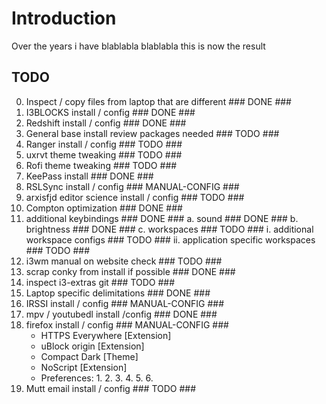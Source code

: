 # Introduction

Over the years i have blablabla
blablabla this is now the result

## TODO

0. Inspect / copy files from laptop that are different      ### DONE ###
1. I3BLOCKS install / config                                ### DONE ###
2. Redshift install / config                                ### DONE ###
3. General base install review packages needed              ###     TODO ###
4. Ranger install / config                                  ###     TODO ###
5. uxrvt theme tweaking                                     ###     TODO ###
6. Rofi theme tweaking                                      ###     TODO ###
7. KeePass install                                          ### DONE ###
8. RSLSync install / config                                 ###     MANUAL-CONFIG ###    
9. arxisfjd editor science install / config                 ###     TODO ###
10. Compton optimization                                    ### DONE ###
11. additional keybindings                                  ### DONE ###
    a. sound                                                ### DONE ###
    b. brightness                                           ### DONE ###
    c. workspaces                                           ###     TODO ###
        i. additional workspace configs                     ###     TODO ###
        ii. application specific workspaces                 ###     TODO ###
12. i3wm manual on website check                            ###     TODO ###
13. scrap conky from install if possible                    ### DONE ###
14. inspect i3-extras git                                   ###     TODO ###
15. Laptop specific delimitations                           ### DONE ###
16. IRSSI install / config                                  ###     MANUAL-CONFIG ###
17. mpv / youtubedl install /config                         ### DONE ###
18. firefox install / config                                ###     MANUAL-CONFIG ###
    * HTTPS Everywhere [Extension]
    * uBlock origin [Extension]
    * Compact Dark [Theme]
    * NoScript [Extension]
    * Preferences:
        1. 
        2. 
        3. 
        4. 
        5. 
        6. 
19. Mutt email install / config                             ###     TODO ###
